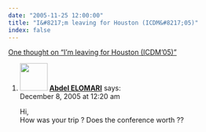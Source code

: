```yaml
---
date: "2005-11-25 12:00:00"
title: "I&#8217;m leaving for Houston (ICDM&#8217;05)"
index: false
---
```


[One thought on &ldquo;I&#8217;m leaving for Houston (ICDM&#8217;05)&rdquo;](/lemire/blog/2005/11-25-im-leaving-for-houston-icdm05)

<ol class="comment-list">
<li id="comment-3379" class="comment even thread-even depth-1">
<div class="comment-author vcard">
<img alt src="https://secure.gravatar.com/avatar/872943d20b7ea40d0ffbb1f6193322a4?s=56&#038;d=mm&#038;r=g" srcset="https://secure.gravatar.com/avatar/872943d20b7ea40d0ffbb1f6193322a4?s=112&#038;d=mm&#038;r=g 2x" class="avatar avatar-56 photo" height="56" width="56" decoding="async" /> <b class="fn"><a href="https://systemeetl.blogspot.com" class="url" rel="ugc external nofollow">Abdel ELOMARI</a></b> <span class="says">says:</span> </div>
<div class="comment-metadata"><time datetime="2005-12-08T00:20:27+00:00">December 8, 2005 at 12:20 am</time></a> </div>
<div class="comment-content">
<p>Hi,<br/>
How was your trip ? Does the conference worth ??</p>
</div>
</li>
</ol>
